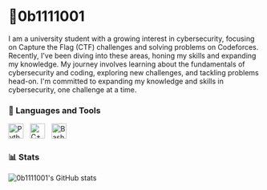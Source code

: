 <!-- ## Hi there 👋 -->
# 🕺0b1111001


I am a university student with a growing interest in cybersecurity, focusing on Capture the Flag (CTF) challenges and solving problems on Codeforces. Recently, I've been diving into these areas, honing my skills and expanding my knowledge. My journey involves learning about the fundamentals of cybersecurity and coding, exploring new challenges, and tackling problems head-on. I'm committed to expanding my knowledge and skills in cybersecurity, one challenge at a time.

### 🤩 Languages and Tools

<img align="left" alt="Python" width="30px" style="padding-right:10px;" src="https://cdn.jsdelivr.net/gh/devicons/devicon/icons/python/python-plain.svg" />
<img align="left" alt="C++" width="30px" style="padding-right:10px;" src="https://cdn.jsdelivr.net/gh/devicons/devicon/icons/cplusplus/cplusplus-line.svg" />
<img align="left" alt="Bash" width="30px" style="padding-right:10px;" src="https://cdn.jsdelivr.net/gh/devicons/devicon/icons/bash/bash-original.svg" />
<br />

#

### 📊 Stats

![0b1111001's GitHub stats](https://github-readme-stats.vercel.app/api?username=0b1111001t&show_icons=true&theme=gruvbox)

<!-- ![GitHub Streak](https://streak-stats.demolab.com?user=ForrestKnight&theme=gruvbox&border_radius=4.5) -->

<!--
**0b1111001/0b1111001** is a ✨ _special_ ✨ repository because its `README.md` (this file) appears on your GitHub profile.

Here are some ideas to get you started:

- 🔭 I’m currently working on ...
- 🌱 I’m currently learning ...
- 👯 I’m looking to collaborate on ...
- 🤔 I’m looking for help with ...
- 💬 Ask me about ...
- 📫 How to reach me: ...
- 😄 Pronouns: ...
- ⚡ Fun fact: ...
-->
